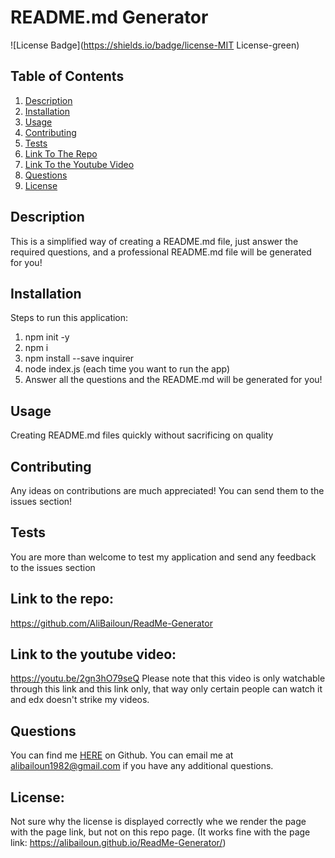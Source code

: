 # README.md Generator
![License Badge](https://shields.io/badge/license-MIT License-green)
## Table of Contents
1. [Description](#description)
2. [Installation](#installation)
3. [Usage](#usage)
4. [Contributing](#contributing)
5. [Tests](#tests)
6. [Link To The Repo](#link-to-the-repo)
7. [Link To the Youtube Video](#link-to-the-youtube-video)
8. [Questions](#questions)
9. [License](#license)

## Description
This is a simplified way of creating a README.md file, just answer the required questions, and a professional README.md file will be generated for you!
## Installation
Steps to run this application:
1) npm init -y
2) npm i
3) npm install --save inquirer
4) node index.js (each time you want to run the app)
5) Answer all the questions and the README.md will be generated for you!
## Usage
Creating README.md files quickly without sacrificing on quality
## Contributing
Any ideas on contributions are much appreciated! You can send them to the issues section!
## Tests
You are more than welcome to test  my application and send any feedback to the issues section
## Link to the repo:
https://github.com/AliBailoun/ReadMe-Generator
## Link to the youtube video:
https://youtu.be/2gn3hO79seQ
Please note that this video is only watchable through this link and this link only, that way only certain people can watch it and edx doesn't strike my videos.
## Questions
You can find me [HERE](https://github.com/AliBailoun) on Github. 
You can email me at alibailoun1982@gmail.com if you have any additional questions.
## License:
Not sure why the license is displayed correctly whe we render the page with the page link, but not on this repo page. (It works fine with the page link: https://alibailoun.github.io/ReadMe-Generator/)
